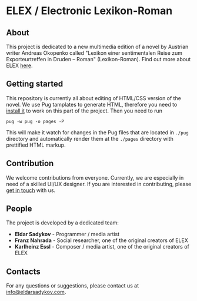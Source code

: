 # ELEX / Electronic Lexikon-Roman

## About

This project is dedicated to a new multimedia edition of a novel by Austrian writer Andreas Okopenko called "Lexikon einer sentimentalen Reise zum Exporteurtreffen in Druden – Roman" (Lexikon-Roman).
Find out more about ELEX [here](https://www.essl.at/bibliogr/elex.html).

## Getting started

This repository is currently all about editing of HTML/CSS version of the novel. We use Pug tamplates to generate HTML, therefore you need to [install it](https://pugjs.org/api/getting-started.html) to work on this part of the project.
Then you need to run

```
pug -w pug -o pages -P
```

This will make it watch for changes in the Pug files that are located in `./pug` directory and automatically render them at the `./pages` directory with prettified HTML markup.

## Contribution

We welcome contributions from everyone. Currently, we are especially in need of a skilled UI/UX designer. If you are interested in contributing, please [get in touch](mailto:info@eldarsadykov.com) with us.

## People

The project is developed by a dedicated team:
- **Eldar Sadykov** - Programmer / media artist
- **Franz Nahrada** - Social researcher, one of the original creators of ELEX
- **Karlheinz Essl** - Composer / media artist, one of the original creators of ELEX


## Contacts

For any questions or suggestions, please contact us at info@eldarsadykov.com.
